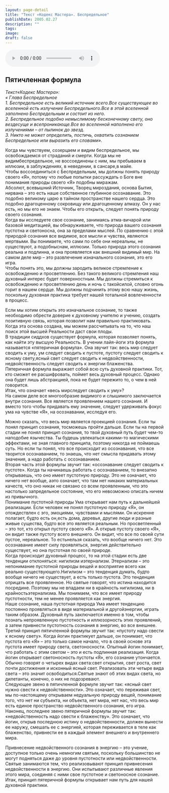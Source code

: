 ```yaml
---
layout: page-detail
title: "Текст «Кодекс Мастера». Беспредельное"
publishDate: 2005.02.27
description: ""
tags:
image:
draft: false
---
```


<audio title="2005.02.27 - Текст «Кодекс Мастера». Беспредельное.mp3" src="/upload/iblock/751/7512e105fd2787824c7a2551af75ce7a.mp3" controls=""></audio>

## **Пятичленная формула**
_Текст«Кодекс Мастера»:_  
_«_ _Глава Беспредельное_   
_1\. Беспредельное есть великий источник всего.Все существующее во вселенной есть излучение Беспредельного.Все в этой вселенной заполнено Беспредельным и состоит из него._  
_2\. Беспредельное подобно немыслимому бесконечному свету, оно вездесуще и всепроникающе.Все во вселенной наполнено его излучениями – от пылинок до звезд._  
_3\. Никто не может определить, постичь, охватить сознанием Беспредельное или выразить его словами»._  
  
 Когда мы чувствуем, созерцаем и видим беспредельное, мы освобождаемся от страданий и смерти. Когда мы не видимбеспредельное, не воссоединены с ним, мы пребываем в иллюзии, в заблуждениях, в неведении, в сансаре,в майе.   
 Чтобы воссоединиться с Беспредельным, мы должны понять природу своего «Я», потому что любые попытки рассуждать о Боге вне понимания природы своего «Я» подобны миражам.   
 Абсолют, всевышний Источник, Творец мироздания, основа Бытия, нирвана – это есть наше собственное глубинное осознавание. Это подобно великому царю в тайном пространстве нашего сердца. Это подобно драгоценному сокровищу или драгоценному алмазу. Он у нас есть, но мы его не знаем. Чтобы его открыть, следует понять природу своего сознания.   
 Когда вы исследуете свое сознание, занимаясь атма-вичарой или базовой медитацией, вы обнаруживаете, что природа вашего сознания пустотна и светоносна, она за пределами мыслей. По сравнению с этой природой сознания все видимое, все мысли и чувства, являются мертвыми. Вы понимаете, что сами по себе они нереальны, не существуют, а подобныснам, иллюзии. Только природа этого сознания реальна и подлинна, и она проявляется как внешний видимый мир. На самом деле мир – это развлечение изначального сознания, это его игра.   
 Чтобы понять это, мы должны зародить великое стремление к освобождению и просветлению. Без такого великого стремления наш духовный интерес будет поверхностным. Мы должны стремиться к освобождению и просветлению день и ночь с такойсилой, словно огонь горит в нашем сердце. Мы должны подчинить этому всю нашу жизнь, поскольку духовная практика требует нашей тотальной вовлеченности в процесс.   
  
 Если мы хотим открыть это изначальное сознание, то также необходимо обрести доверие к духовному учителю и учению, создать позитивную связь, которая позволит нам правильно практиковать. Когда эта основа создана, мы можем рассчитывать на то, что наш поиск этой высшей Реальности даст свои плоды.   
 В традиции сиддхов существует формула, которая позволяет понять, как найти эту высшую Реальность. В учении лайя-йоги эта формула называется «пятеричная формула». Она звучит так: весь мир следует сводить к уму, ум следует сводить к пустоте, пустоту следует сводить к ясному свету,ясный свет следует сводить к недвойственности, недвойственность следует сводить к энергии блаженства.   
 Пятеричная формула выражает собой всю суть духовной практики. Тот, кто сможет ее расшифровать, поймет весь духовный процесс. Однако она будет лишь абстракцией, пока не будет пережито то, о чем в ней говорится.   
 Итак, что означает «весь мирследует сводить к уму»?   
 На самом деле все многообразие видимого и слышимого заключается внутри сознания. Все является проявлением нашего сознания. И вместо того чтобы придавать ему значение, следует удерживать фокус ума на чувстве «Я», на осознавании, исследуя его.   
  
 Можно сказать, что весь мир является проекцией сознания. Если ты понял принцип сознания, тосможешь пройти дальше. Если ты на первой стадии не понял принцип сознания, то твой духовный путь будет чем-то наподобие язычества. Ты будешь увлекаться какими-то магическими эффектами, не зная главного принципа, поэтому никогда не поймаешь суть. Но если ты понял, что все происходит из осознавания, что все творится осознаванием, то знаешь, что нет смысла придавать этому значения, а надо работать с осознаванием.   
 Вторая часть этой формулы звучит так: «осознавание следует сводить к пустоте». Когда ты начинаешь работать с осознаванием, то внезапно открываешь, что оно имеет пустотную природу. Это не означает, что ничего нет вообще, аэто означает, что там нет никаких материальных качеств, что оно никак не связано со всем проявленным, что это настолько запредельное состояние, что его невозможно описать ничем из привычного.   
 Понимание пустотной природы Ума открывает нам путь к дальнейшей реализации. Если человек не понял пустотную природу «Я», он отождествлен с эго, эмоциями, чувствами и мыслями. Он искренне полагает, будто есть он,есть дома, деревья, другие люди и разные живые существа, будто все это является реальным. Но просветленный – это тот, кто открыл пустоту своего «Я». А открыв пустоту своего «Я», он видит также пустоту всего внешнего. Он видит, что все по своей сути пустое, нереальное. То естьнельзя сказать, что вообще ничего нет. Это осознавание имеет силу проявляться, энергия действительно существует, но она пустотная по своей природе.   
 Когда происходит духовный процесс, то на этой стадии есть две тенденции отклоняться: нигилизм иэтернализм. Этернализм – это непонимание пустотной природы вещей и восприятие всего как реально существующего.Нигилизм – это тенденция думать, будто вообще ничего не существует, а есть только пустота. Это тенденция отрицать все проявленное. Но святые говорят, что истина находится посредине. Поэтому мы не впадаем ни в крайность нигилизма, ни в крайностьэтернализма. Мы понимаем, что все имеет природу пустотности, тем не менее проявляется как энергия.   
 Наше сознание, наша пустотная природа Ума имеет тенденцию постоянно проявляться в виде материальной и другойэнергии, играть таким образом. Духовный путь заключается именно в том, чтобы познать непроявленную пустотность и иллюзорность этих проявлений, а затем привнести пустотность сознания в энергию, во все внешнее.   
 Третий принцип пятичленной формулы звучит так: «пустоту надо свести к ясному свету». Когда йогин практикует дальше, он понимает, что пустота его «Я» – это только самое начало, что в своей основе эта пустота имеет природу света, светоносности. Опытный йогин понимает, что работать с этим светом – это и есть подлинная реализация. Когда йогин открывает светоносность пустоты «Я», его сознание утончается.   
 Обычно говорят о четырех видах света:свет открытия, свет роста, свет почти достижения и исконный ясный свет. Реализовать эти четыре вида света – это значит освободиться.Святые знают об этих видах света, но дилетанты, конечно, о них не подозревают.   
 Следующее звено в пятичленной формуле звучит так: «ясный свет нужно свести к недвойственности». Это означает, что переживая свет, мы по-настоящему открываем недуальную природу вещей, понимание того, что нет ни субъекта, ни объекта, нет мира, нет нас, что весь мир есть единое пространство недвойственного сознания, его игра.   
 Наконец, последнее звено пятеричной формулы звучит так: «недвойственность надо свести к блаженству». Это означает, что йогин, открыв последнюю истину о недвойственности, должен вынести ее наружу, смешать ее с энергией, которая переживается в теле как блаженство, привнести ее в каждый элемент внешнего и внутреннего мира.   
  
 Привнесение недвойственного сознания в энергию – это учение, доступное только очень немногим святым, поскольку большинство не могут подняться даже до уровня пустотности или недвойственности. Святые занимаются тем, что реализовывают принцип привнесения недвойственности в энергию. Они испытывают различные явления этого мира, соединяя с ними свое пустотное и светоносное сознание.   
 Итак, принцип пятеричной формулы открывает нам путь для нашей духовной практики.   
  
  
